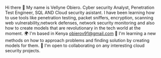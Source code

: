 Hi there 👋
My name is Vellyne Obiero.
Cyber security Analyst, Penetration Test Engineer, SQL AND Cloud security asistant.
I have been learning how to use tools like penetration testing, packet sniffers, encryption, scanning web vulnerability,network defenses, network security monitoring and also how to create models that are revolutionary in the tech world at the moment.
🌍  I'm based in Kenya obierov91@gmail.com
🧠  I'm learning a new methods on how to approach problems and finding solution by creating models for them.
🤝  I'm open to collaborating on any interesting cloud security projects.

